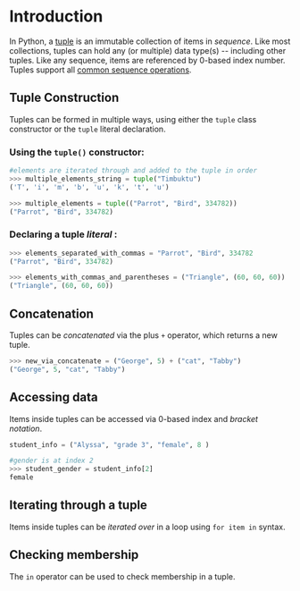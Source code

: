 # Introduction

In Python, a [tuple](https://docs.python.org/3/library/stdtypes.html#tuple) is an immutable collection of items in _sequence_. Like most collections, tuples can hold any (or multiple) data type(s) -- including other tuples. Like any sequence, items are referenced by 0-based index number. Tuples support all [common sequence operations](https://docs.python.org/3/library/stdtypes.html#common-sequence-operations).

## Tuple Construction

Tuples can be formed in multiple ways, using either the `tuple` class constructor or the `tuple` literal declaration.

### Using the `tuple()` constructor:

```python
#elements are iterated through and added to the tuple in order
>>> multiple_elements_string = tuple("Timbuktu")
('T', 'i', 'm', 'b', 'u', 'k', 't', 'u')

>>> multiple_elements = tuple(("Parrot", "Bird", 334782))
("Parrot", "Bird", 334782)
```

### Declaring a tuple _literal_ :

```python
>>> elements_separated_with_commas = "Parrot", "Bird", 334782
("Parrot", "Bird", 334782)

>>> elements_with_commas_and_parentheses = ("Triangle", (60, 60, 60))
("Triangle", (60, 60, 60))
```

## Concatenation

Tuples can be _concatenated_ via the plus `+` operator, which returns a new tuple.

```python
>>> new_via_concatenate = ("George", 5) + ("cat", "Tabby")
("George", 5, "cat", "Tabby")
```

## Accessing data

Items inside tuples can be accessed via 0-based index and _bracket notation_.

```python
student_info = ("Alyssa", "grade 3", "female", 8 )

#gender is at index 2
>>> student_gender = student_info[2]
female
```

## Iterating through a tuple

Items inside tuples can be _iterated over_ in a loop using `for item in` syntax.

## Checking membership

The `in` operator can be used to check membership in a tuple.
